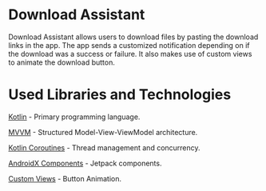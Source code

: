 # Download Assistant
Download Assistant allows users to download files by pasting the download links in the app. The app sends a customized notification depending on if the download was a success or failure. It also makes use of custom views to animate the download button.

# Used Libraries and Technologies
[Kotlin](https://kotlinlang.org/) - Primary programming language.

[MVVM](https://developer.android.com/topic/architecture) - Structured Model-View-ViewModel architecture.

[Kotlin Coroutines](https://developer.android.com/kotlin/coroutines) - Thread management and concurrency.

[AndroidX Components](https://developer.android.com/jetpack/androidx/) - Jetpack components.

[Custom Views](https://developer.android.com/develop/ui/views/layout/custom-views/custom-components) - Button Animation.
